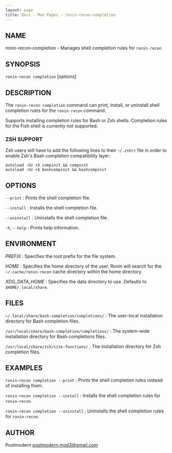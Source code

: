 ```yaml
---
layout: page
title: Docs - Man Pages - ronin-recon-completion
---
```


## NAME

ronin-recon-completion - Manages shell completion rules for `ronin-recon`

## SYNOPSIS

`ronin-recon completion` [*options*]

## DESCRIPTION

The `ronin-recon completion` command can print, install, or uninstall shell
completion rules for the `ronin-recon` command.

Supports installing completion rules for Bash or Zsh shells.
Completion rules for the Fish shell is currently not supported.

### ZSH SUPPORT

Zsh users will have to add the following lines to their `~/.zshrc` file in
order to enable Zsh's Bash completion compatibility layer:

    autoload -Uz +X compinit && compinit
    autoload -Uz +X bashcompinit && bashcompinit

## OPTIONS

`--print`
: Prints the shell completion file.

`--install`
: Installs the shell completion file.

`--uninstall`
: Uninstalls the shell completion file.

`-h`, `--help`
: Prints help information.

## ENVIRONMENT

*PREFIX*
: Specifies the root prefix for the file system.

*HOME*
: Specifies the home directory of the user. Ronin will search for the
  `~/.cache/ronin-recon` cache directory within the home directory.

*XDG_DATA_HOME*
: Specifies the data directory to use. Defaults to `$HOME/.local/share`.

## FILES

`~/.local/share/bash-completion/completions/`
: The user-local installation directory for Bash completion files.

`/usr/local/share/bash-completion/completions/`
: The system-wide installation directory for Bash completions files.

`/usr/local/share/zsh/site-functions/`
: The installation directory for Zsh completion files.

## EXAMPLES

`ronin-recon completion --print`
: Prints the shell completion rules instead of installing them.

`ronin-recon completion --install`
: Installs the shell completion rules for `ronin-recon`.

`ronin-recon completion --uninstall`
: Uninstalls the shell completion rules for `ronin-recon`.

## AUTHOR

Postmodern <postmodern.mod3@gmail.com>


